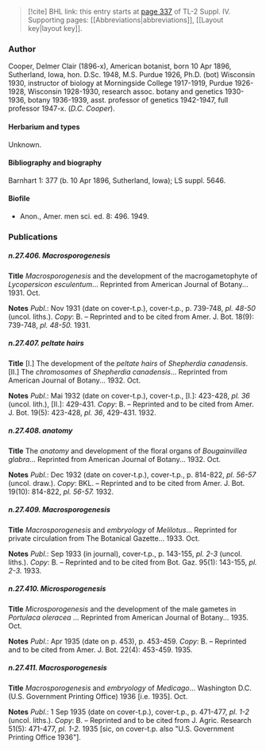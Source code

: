 > [!cite] BHL link: this entry starts at [page 337](https://www.biodiversitylibrary.org/item/103860#page/347/mode/1up) of TL-2 Suppl. IV.
> Supporting pages: [[Abbreviations|abbreviations]], [[Layout key|layout key]].

### Author

Cooper, Delmer Clair (1896-x), American botanist, born 10 Apr 1896, Sutherland, Iowa, hon. D.Sc. 1948, M.S. Purdue 1926, Ph.D. (bot) Wisconsin 1930, instructor of biology at Morningside College 1917-1919, Purdue 1926-1928, Wisconsin 1928-1930, research assoc. botany and genetics 1930-1936, botany 1936-1939, asst. professor of genetics 1942-1947, full professor 1947-x. (*D.C. Cooper*).

#### Herbarium and types

Unknown.

#### Bibliography and biography

Barnhart 1: 377 (b. 10 Apr 1896, Sutherland, Iowa); LS suppl. 5646.

#### Biofile

- Anon., Amer. men sci. ed. 8: 496. 1949.

### Publications

##### n.27.406. Macrosporogenesis

**Title**
*Macrosporogenesis* and the development of the macrogametophyte of *Lycopersicon* *esculentum*... Reprinted from American Journal of Botany... 1931. Oct.

**Notes**
*Publ*.: Nov 1931 (date on cover-t.p.), cover-t.p., p. 739-748, *pl. 48-50* (uncol. liths.). *Copy*: B. – Reprinted and to be cited from Amer. J. Bot. 18(9): 739-748, *pl. 48-50.* 1931.

##### n.27.407. peltate hairs

**Title**
\[I.\] The development of the *peltate hairs* of *Shepherdia canadensis*. \[II.\] The *chromosomes* of *Shepherdia canadensis*... Reprinted from American Journal of Botany... 1932. Oct.

**Notes**
*Publ*.: Mai 1932 (date on cover-t.p.), cover-t.p., \[I.\]: 423-428, *pl. 36* (uncol. lith.), \[II.\]: 429-431. *Copy*: B. – Reprinted and to be cited from Amer. J. Bot. 19(5): 423-428, *pl. 36*, 429-431. 1932.

##### n.27.408. anatomy

**Title**
The *anatomy* and development of the floral organs of *Bougainvillea glabra*... Reprinted from American Journal of Botany... 1932. Oct.

**Notes**
*Publ*.: Dec 1932 (date on cover-t.p.), cover-t.p., p. 814-822, *pl. 56-57* (uncol. draw.). *Copy*: BKL. – Reprinted and to be cited from Amer. J. Bot. 19(10): 814-822, *pl. 56-57.* 1932.

##### n.27.409. Macrosporogenesis

**Title**
*Macrosporogenesis* and *embryology* of *Melilotus*... Reprinted for private circulation from The Botanical Gazette... 1933. Oct.

**Notes**
*Publ*.: Sep 1933 (in journal), cover-t.p., p. 143-155, *pl. 2-3* (uncol. liths.). *Copy*: B. – Reprinted and to be cited from Bot. Gaz. 95(1): 143-155, *pl. 2-3.* 1933.

##### n.27.410. Microsporogenesis

**Title**
*Microsporogenesis* and the development of the male gametes in *Portulaca oleracea* ... Reprinted from American Journal of Botany... 1935. Oct.

**Notes**
*Publ*.: Apr 1935 (date on p. 453), p. 453-459. *Copy*: B. – Reprinted and to be cited from Amer. J. Bot. 22(4): 453-459. 1935.

##### n.27.411. Macrosporogenesis

**Title**
*Macrosporogenesis* and *embryology* of *Medicago*... Washington D.C. (U.S. Government Printing Office) 1936 \[i.e. 1935\]. Oct.

**Notes**
*Publ*.: 1 Sep 1935 (date on cover-t.p.), cover-t.p., p. 471-477, *pl. 1-2* (uncol. liths.). *Copy*: B. – Reprinted and to be cited from J. Agric. Research 51(5): 471-477, *pl. 1-2.* 1935 \[sic, on cover-t.p. also "U.S. Government Printing Office 1936"\].

